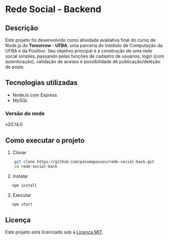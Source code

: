 # Rede Social - Backend

## Descrição

Este projeto foi desenvolvido como atividade avaliativa final do curso de Node.js do **Tomorrow - UFBA**, uma parceria do Instituto de Computação da UFBA e da Positivo. Seu objetivo principal é a construção de uma rede social simples, passando pelas funções de cadastro de usuários, login (com autenticação), validação de acesso e possibilidade de publicação/deleção de posts.

## Tecnologias utilizadas

- NodeJs com Express
- MySQL

### Versão do node

v20.14.0

## Como executar o projeto

1. Clonar

```bash
    git clone https://github.com/palomapassos/rede-social-back.git
    cd rede-social-back
```

2. Instalar

```bash
   npm install
```

3. Executar

```bash
   npm start
```

## Licença

Este projeto está licenciado sob a [Licença MIT](LICENSE).
